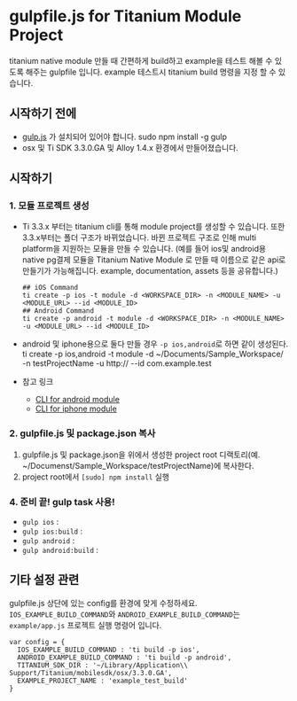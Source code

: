 # gulpfile.js for Titanium Module Project
titanium native module 만들 때 간편하게 build하고 example을 테스트 해볼 수 있도록 해주는 gulpfile 입니다. example 테스트시 titanium build 명령을 지정 할 수 있습니다.

## 시작하기 전에
- [gulp.js](http://gulpjs.com) 가 설치되어 있어야 합니다.
      sudo npm install -g gulp
- osx 및 Ti SDK 3.3.0.GA 및 Alloy 1.4.x 환경에서 만들어졌습니다.

## 시작하기
### 1. 모듈 프로젝트 생성
- Ti 3.3.x 부터는 titanium cli를 통해 module project를 생성할 수 있습니다. 또한 3.3.x부터는 폴더 구조가 바뀌었습니다. 바뀐 프로젝트 구조로 인해 multi platform을 지원하는 모듈을 만들 수 있습니다. (예를 들어 ios및 android용 native pg결제 모듈을 Titanium Native Module 로 만들 때 이름으로 같은 api로 만들기가 가능해집니다. example, documentation, assets 등을 공유합니다.)

      ## iOS Command
      ti create -p ios -t module -d <WORKSPACE_DIR> -n <MODULE_NAME> -u <MODULE_URL> --id <MODULE_ID>
      ## Android Command
      ti create -p android -t module -d <WORKSPACE_DIR> -n <MODULE_NAME> -u <MODULE_URL> --id <MODULE_ID>

- android 및  iphone용으로 둘다 만들 경우 `-p ios,android`로 하면 같이 생성된다.
      ti create -p ios,android -t module -d ~/Documents/Sample_Workspace/ -n testProjectName -u http:// --id com.example.test
- 참고 링크
  - [CLI for android module](http://docs.appcelerator.com/titanium/latest/#!/guide/Android_Module_Development_Guide-section-29004945_AndroidModuleDevelopmentGuide-CreatingfromtheTerminal)
  - [CLI for iphone module](http://docs.appcelerator.com/titanium/latest/#!/guide/iOS_Module_Development_Guide-section-29004946_iOSModuleDevelopmentGuide-Step2%3ACreatingyourFirstModule)

### 2. gulpfile.js 및 package.json 복사
1. gulpfile.js 및 package.json을 위에서 생성한 project root 디랙토리(예. ~/Documenst/Sample_Workspace/testProjectName)에 복사한다.
1. project root에서 `[sudo] npm install` 실행

### 4. 준비 끝! gulp task 사용!
- `gulp ios` :
- `gulp ios:build` :
- `gulp android` :
- `gulp android:build` :

## 기타 설정 관련
gulpfile.js 상단에 있는 config를 환경에 맞게 수정하세요. `IOS_EXAMPLE_BUILD_COMMAND`와 `ANDROID_EXAMPLE_BUILD_COMMAND`는 `example/app.js` 프로젝트 실행 명령어 입니다.

    var config = {
      IOS_EXAMPLE_BUILD_COMMAND : 'ti build -p ios',
      ANDROID_EXAMPLE_BUILD_COMMAND : 'ti build -p android',
      TITANIUM_SDK_DIR : '~/Library/Application\\ Support/Titanium/mobilesdk/osx/3.3.0.GA',
      EXAMPLE_PROJECT_NAME : 'example_test_build'
    }

